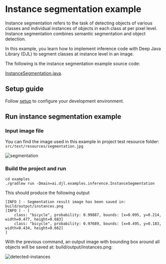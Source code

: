 # Instance segmentation example

Instance segmentation refers to the task of detecting objects of various classes and individual instances of objects in each class at per pixel level. Instance segmentation combines semantic segmentation and object detection.

In this example, you learn how to implement inference code with Deep Java Library (DJL) to segment classes at instance level in an image.

The following is the instance segmentation example source code:

[InstanceSegmentation.java](https://github.com/deepjavalibrary/djl/blob/master/examples/src/main/java/ai/djl/examples/inference/InstanceSegmentation.java).


## Setup guide

Follow [setup](../../docs/development/setup.md) to configure your development environment.

## Run instance segmentation example

### Input image file
You can find the image used in this example in project test resource folder: `src/test/resources/segmentation.jpg`

![segmentation](../src/test/resources/segmentation.jpg)

### Build the project and run

```
cd examples
./gradlew run -Dmain=ai.djl.examples.inference.InstanceSegmentation
```

This should produce the following output

```text
[INFO ] - Segmentation result image has been saved in: build/output/instances.png
[INFO ] - [
	class: "bicycle", probability: 0.99887, bounds: [x=0.095, y=0.214, width=0.477, height=0.683]
	class: "bicycle", probability: 0.97689, bounds: [x=0.495, y=0.183, width=0.434, height=0.662]
]
```


With the previous command, an output image with bounding box around all objects will be saved at: build/output/instances.png:

![detected-instances](img/detected_instances.png)
